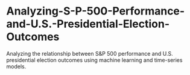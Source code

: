 # Analyzing-S-P-500-Performance-and-U.S.-Presidential-Election-Outcomes
Analyzing the relationship between S&amp;P 500 performance and U.S. presidential election outcomes using machine learning and time-series models.
